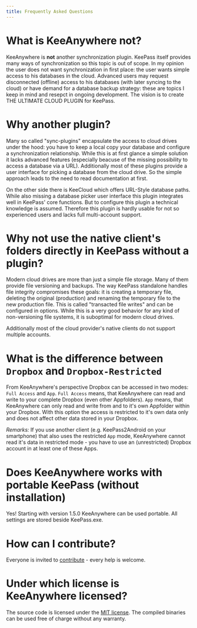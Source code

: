 ```yaml
---
title: Frequently Asked Questions
---
```

# What is KeeAnywhere **not**?
KeeAnywhere is **not** another synchronization plugin. KeePass itself provides many ways of synchronization so this topic is out of scope. In my opinion the user does not want synchronization in first place: the user wants simple access to his databases in the cloud. Advanced users may request disconnected (offline) access to his databases (with later syncing to the cloud) or have demand for a database backup strategy: these are topics I keep in mind and resepct in ongoing development. The vision is to create THE ULTIMATE CLOUD PLUGIN for KeePass.

# Why another plugin?
Many so called "sync-plugins" encapsulate the access to cloud drives under the hood: you have to keep a local copy your database and configure a synchronization relationship. While this is at first glance a simple solution it lacks advanced features (especially beacuse of the missing possibility to access a database via a URL). Additionally most of these plugins provide a user interface for picking a database from the cloud drive. So the simple approach leads to the need to read documentation at first.

On the other side there is KeeCloud which offers URL-Style database paths. While also missing a database picker user interface this plugin integrates well in KeePass' core functions. But to configure this plugin a technical knowledge is assumed. Therefore this plugin is hardly usable for not so experienced users and lacks full multi-account support.

# Why not use the native client's folders directly in KeePass without a plugin?
Modern cloud drives are more than just a simple file storage. Many of them provide file versioning and backups. The way KeePass standalone handles file integrity compromises these goals: it is creating a temporary file, deleting the original (production) and renaming the temporary file to the new production file. This is called "transacted file writes" and can be configured in options. While this is a very good behavior for any kind of non-versioning file systems, it is suboptimal for modern cloud drives.

Additionally most of the cloud provider's native clients do not support multiple accounts.

# What is the difference between `Dropbox` and `Dropbox-Restricted`
From KeeAnywhere's perspective Dropbox can be accessed in two modes: `Full Access` and `App`.
`Full Access` means, that KeeAnywhere can read and write to your complete Dropbox (even other Appfolders).
`App` means, that KeeAnywhere can only read and write from and to it's own Appfolder within your Dropbox. With this option the access is restricted to it's own data only and does not affect other data stored in your Dropbox.

*Remarks:* If you use another client (e.g. KeePass2Android on your smartphone) that also uses the restricted `App` mode, KeeAnywhere cannot read it's data in restricted mode - you have to use an (unrestricted) Dropbox account in at least one of these Apps.

# Does KeeAnywhere works with portable KeePass (without installation)
Yes! Starting with version 1.5.0 KeeAnywhere can be used portable. All settings are stored beside KeePass.exe.

# How can I contribute?
Everyone is invited to [contribute](/contribute) - every help is welcome.

# Under which license is KeeAnywhere licensed?
The source code is licensed under the [MIT license](https://github.com/Kyrodan/KeeAnywhere/blob/master/LICENSE). The compiled binaries can be used free of charge without any warranty.